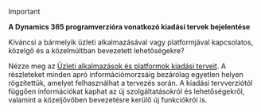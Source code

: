 > [!IMPORTANT]
> **A Dynamics 365 programverzióra vonatkozó kiadási tervek bejelentése**
>
> Kíváncsi a bármelyik üzleti alkalmazásával vagy platformjával kapcsolatos, közelgő és a közelmúltban bevezetett lehetőségekre? 
> 
> Nézze meg az [Üzleti alkalmazások és platformok kiadási terveit](https://go.microsoft.com/fwlink/?linkid=2010158). A részleteket minden apró információmorzsáig bezárólag egyetlen helyen rögzítettük, amelyet felhasználhat a tervezés során. A kiadási tervverziótól függően információkat kaphat az új szolgáltatásokról és lehetőségekről, valamint a közeljövőben bevezetésre kerülő új funkciókról is.
